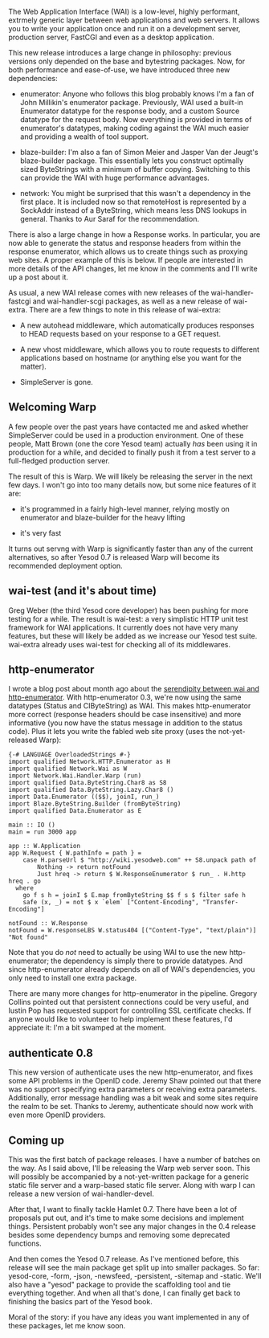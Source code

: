 The Web Application Interface (WAI) is a low-level, highly performant, extrmely generic layer between web applications and web servers. It allows you to write your application once and run it on a development server, production server, FastCGI and even as a desktop application.

This new release introduces a large change in philosophy: previous versions only depended on the base and bytestring packages. Now, for both performance and ease-of-use, we have introduced three new dependencies:

* enumerator: Anyone who follows this blog probably knows I'm a fan of John Millikin's enumerator package. Previously, WAI used a built-in Enumerator datatype for the response body, and a custom Source datatype for the request body. Now everything is provided in terms of enumerator's datatypes, making coding against the WAI much easier and providing a wealth of tool support.

* blaze-builder: I'm also a fan of Simon Meier and Jasper Van der Jeugt's blaze-builder package. This essentially lets you construct optimally sized ByteStrings with a minimum of buffer copying. Switching to this can provide the WAI with huge performance advantages.

* network: You might be surprised that this wasn't a dependency in the first place. It is included now so that remoteHost is represented by a SockAddr instead of a ByteString, which means less DNS lookups in general. Thanks to Aur Saraf for the recommendation.

There is also a large change in how a Response works. In particular, you are now able to generate the status and response headers from within the response enumerator, which allows us to create things such as proxying web sites. A proper example of this is below. If people are interested in more details of the API changes, let me know in the comments and I'll write up a post about it.

As usual, a new WAI release comes with new releases of the wai-handler-fastcgi and wai-handler-scgi packages, as well as a new release of wai-extra. There are a few things to note in this release of wai-extra:

* A new autohead middleware, which automatically produces responses to HEAD requests based on your response to a GET request.

* A new vhost middleware, which allows you to route requests to different applications based on hostname (or anything else you want for the matter).

* SimpleServer is gone.

## Welcoming Warp

A few people over the past years have contacted me and asked whether SimpleServer could be used in a production environment. One of these people, Matt Brown (one the core Yesod team) actually *has* been using it in production for a while, and decided to finally push it from a test server to a full-fledged production server.

The result of this is Warp. We will likely be releasing the server in the next few days. I won't go into too many details now, but some nice features of it are:

* it's programmed in a fairly high-level manner, relying mostly on enumerator and blaze-builder for the heavy lifting

* it's very fast

It turns out servng with Warp is significantly faster than any of the current alternatives, so after Yesod 0.7 is released Warp will become its recommended deployment option.

## wai-test (and it's about time)

Greg Weber (the third Yesod core developer) has been pushing for more testing for a while. The result is wai-test: a very simplistic HTTP unit test framework for WAI applications. It currently does not have very many features, but these will likely be added as we increase our Yesod test suite. wai-extra already uses wai-test for checking all of its middlewares.

## http-enumerator

I wrote a blog post about month ago about the [serendipity between wai and http-enumerator](http://docs.yesodweb.com/blog/serendipity-wai-http-enumerator/). With http-enumerator 0.3, we're now using the same datatypes (Status and CIByteString) as WAI. This makes http-enumerator more correct (response headers should be case insensitive) and more informative (you now have the status message in addition to the status code). Plus it lets you write the fabled web site proxy (uses the not-yet-released Warp):

    {-# LANGUAGE OverloadedStrings #-}
    import qualified Network.HTTP.Enumerator as H
    import qualified Network.Wai as W
    import Network.Wai.Handler.Warp (run)
    import qualified Data.ByteString.Char8 as S8
    import qualified Data.ByteString.Lazy.Char8 ()
    import Data.Enumerator (($$), joinI, run_)
    import Blaze.ByteString.Builder (fromByteString)
    import qualified Data.Enumerator as E

    main :: IO ()
    main = run 3000 app

    app :: W.Application
    app W.Request { W.pathInfo = path } =
        case H.parseUrl $ "http://wiki.yesodweb.com" ++ S8.unpack path of
            Nothing -> return notFound
            Just hreq -> return $ W.ResponseEnumerator $ run_ . H.http hreq . go
      where
        go f s h = joinI $ E.map fromByteString $$ f s $ filter safe h
        safe (x, _) = not $ x `elem` ["Content-Encoding", "Transfer-Encoding"]

    notFound :: W.Response
    notFound = W.responseLBS W.status404 [("Content-Type", "text/plain")] "Not found"

Note that you do *not* need to actually be using WAI to use the new http-enumerator; the dependency is simply there to provide datatypes. And since http-enumerator already depends on all of WAI's dependencies, you only need to install one extra package.

There are many more changes for http-enumerator in the pipeline. Gregory Collins pointed out that persistent connections could be very useful, and Iustin Pop has requested support for controlling SSL certificate checks. If anyone would like to volunteer to help implement these features, I'd appreciate it: I'm a bit swamped at the moment.

## authenticate 0.8

This new version of authenticate uses the new http-enumerator, and fixes some API problems in the OpenID code. Jeremy Shaw pointed out that there was no support specifying extra parameters or receiving extra parameters. Additionally, error message handling was a bit weak and some sites require the realm to be set. Thanks to Jeremy, authenticate should now work with even more OpenID providers.

## Coming up

This was the first batch of package releases. I have a number of batches on the way. As I said above, I'll be releasing the Warp web server soon. This will possibly be accompanied by a not-yet-written package for a generic static file server and a warp-based static file server. Along with warp I can release a new version of wai-handler-devel.

After that, I want to finally tackle Hamlet 0.7. There have been a lot of proposals put out, and it's time to make some decisions and implement things. Persistent probably won't see any major changes in the 0.4 release besides some dependency bumps and removing some deprecated functions.

And then comes the Yesod 0.7 release. As I've mentioned before, this release will see the main package get split up into smaller packages. So far: yesod-core, -form, -json, -newsfeed, -persistent, -sitemap and -static. We'll also have a "yesod" package to provide the scaffolding tool and tie everything together. And when all that's done, I can finally get back to finishing the basics part of the Yesod book.

Moral of the story: if you have any ideas you want implemented in any of these packages, let me know soon.

